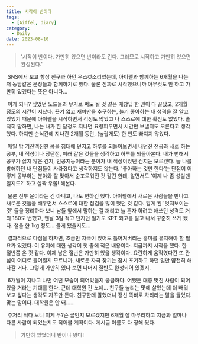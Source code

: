 ```yaml
---
title: 시작이 반이다
tags:
  - [Aiffel, diary]
category:
  - Daily
date: 2023-08-10
---
```


> '시작이 반이다. 가만히 있으면 반이라도 간다. 그러므로 시작하고 가만히 있으면 완성된다.'

​	SNS에서 보고 항상 친구과 하던 우스갯소리였는데, 아이펠과 함께하는 6개월을 나는 저 농담같은 문장들과 함께하기로 했다. 물론 진짜로 시작했으니까 아무것도 안 하고 가만히 있겠다는 뜻은 아니다...   

​	이게 되나? 싶었던 노드들과 무기로 써도 될 것 같은 케창딥 한 권이 다 끝났고, 2개월 정도의 시간이 지났다. 끈기 없고 재미만을 추구하는, 놀기 좋아하는 내 성격을 잘 알고 있었기 때문에 아이펠을 시작하면서 걱정도 많았고 나 스스로에 대한 확신도 없었다. 솔직히 말하면, 나는 내가 한 달정도 지나면 요령피우면서 시간만 보낼지도 모른다고 생각했다. 하지만 순식간에 지나간 2개월 동안, (놀랍게도) 한 번도 빠지지 않았다.   

​	매일 밤 기진맥진한 몸을 침대에 던지고 하루를 되돌아보면서 내던진 전공과 새로 하는 공부, 내 적성이나 장단점, 미래 같은 것들을 생각하고 하루를 되돌아본다. 내가 변해서 공부가 싫지 않은 건지, 인공지능이라는 분야가 내 적성이었던 건지는 모르겠다. 늘 나를 방해하던 내 단점들이 사라졌다고 생각하지도 않는다. '좋아하는 것만 한다'는 단점이 어떻게 공부하는 분야와 잘 맞아서 순조로워진 것 같긴 한데, 알면서도 '이제 나 좀 성실맨일지도?' 하고 살짝 우쭐! 해본다.   

​	물론 전부 운이라는 건 아니고, 나도 변하긴 했다. 아이펠에서 새로운 사람들을 만나고 새로운 것들을 배우면서 스스로에 대한 점검을 많이 했던 것 같다. 알게 된 '멋져보이는 것' 들을 정리하다 보니 남들 앞에서 말하는 걸 꺼리고 늘 혼자 하려고 애쓰던 성격도 거의 180도 변했고, 맨날 3일 적고 던지던 일기도 KPT 회고를 알고 나서 꾸준히 쓰게 됐다. 철을 한 1kg 정도... 들게 됐을지도...  

​	결과적으로 다짐을 하자면, 조금만 자극이 있어도 틀어져버리는 흥미를 유지해야 할 필요가 있겠다. 이 유지에 대한 생각이 첫 줄에 적은 내용이다. 지금까지 시작을 했다. 한 절반쯤 온 것 같다. 이제 남은 절반은 가만히 있을 생각이다. 요란하게 움직였다간 또 관심이 어디로 틀어질지 모르니까, 새로운 자극 찾기는 잠시 포기하고 하던 일만 얌전히 해나갈 거다. 그렇게 가만히 있다 보면 나머지 절반도 완성되어 있겠지.  

​	6개월이 지나고 나면 어떤 모습이 되어있을지 궁금하다. 어쨌든 대충 멋진 사람이 되어있을 거라는 기대를 한다. 근데 대학원 간 노예... 친구들 놀리는 맛에 살았는데 더 배워보고 싶다는 생각도 자꾸만 든다. 친구한테 말했더니 정신 똑바로 차리라는 말을 들었다. 맞는 말이다. 대학원은 안 돼......   

​	주저리 적다 보니 이게 무?슨 글인지 모르겠지만 6개월 잘 마무리하고 지금과 얼마나 다른 사람이 되었는지도 적어볼 계획이다. 게시글 이름도 다 정해 뒀다.

> 가만히 있었더니 반이나 왔다!